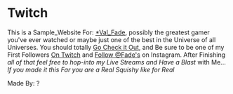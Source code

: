 # Twitch

This is a Sample_Website For: [*Val_Fade](https://www.twitch.tv/val_fade), possibly the greatest gamer you've ever watched or maybe just one of the best in the Universe of all Universes. You should totally [Go Check it Out](https://www.youtube.com/channel/UC2FLtDcw2ikxDshRcm8twuQ), and Be sure to be one of my First Followers [On Twitch](https://www.twitch.tv/val_fade) and [Follow @Fade's](https://www.instagram.com/evan_vallotton/) on Instagram.
After Finishing *all of that feel free to hop-into my Live Streams and Have a Blast* with Me... *If you made it this Far you are a Real Squishy like for Real*

Made By: ?
